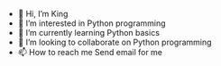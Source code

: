 - 👋 Hi, I’m King
- 👀 I’m interested in Python programming
- 🌱 I’m currently learning Python basics
- 💞️ I’m looking to collaborate on Python programming 
- 📫 How to reach me Send email for me

<!---
Whynotfarell/Whynotfarell is a ✨ special ✨ repository because its `README.md` (this file) appears on your GitHub profile.
You can click the Preview link to take a look at your changes.
--->
